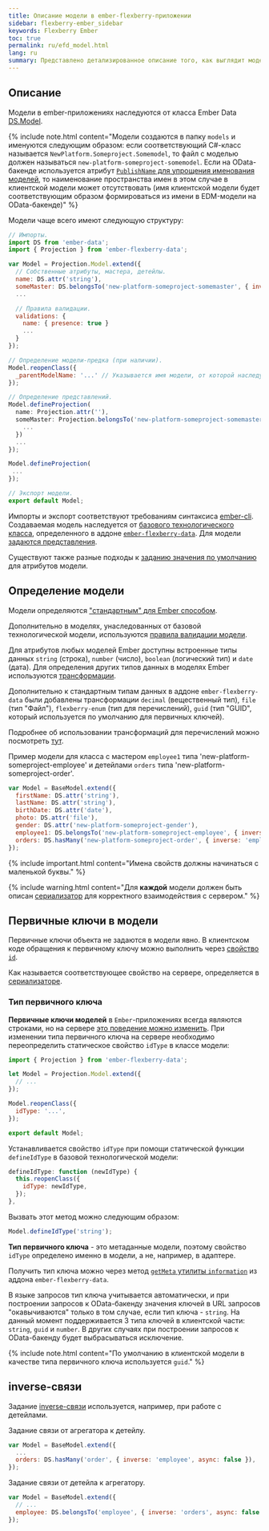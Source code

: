 ```yaml
---
title: Описание модели в ember-flexberry-приложении
sidebar: flexberry-ember_sidebar
keywords: Flexberry Ember
toc: true
permalink: ru/efd_model.html
lang: ru
summary: Представлено детализированное описание того, как выглядит модель в приложении.
---
```


## Описание

Модели в ember-приложениях наследуются от класса Ember Data [DS.Model](http://emberjs.com/api/data/classes/DS.Model.html).

{% include note.html content="Модели создаются в папку `models` и именуются следующим образом: если соответствующий C#-класс называется `NewPlatform.Someproject.Somemodel`, то файл с моделью должен называться `new-platform-someproject-somemodel`. Если на OData-бакенде используется атрибут [`PublishName` для упрощения именования моделей](https://flexberry.github.io/ru/fo_metadata-for-client.html), то наименование пространства имен в этом случае в клиентской модели может отсутствовать (имя клиентской модели будет соответствующим образом формироваться из имени в EDM-модели на OData-бакенде)" %}

Модели чаще всего имеют следующую структуру:

```javascript
// Импорты.
import DS from 'ember-data';
import { Projection } from 'ember-flexberry-data';

var Model = Projection.Model.extend({
  // Собственные атрибуты, мастера, детейлы.
  name: DS.attr('string'),
  someMaster: DS.belongsTo('new-platform-someproject-somemaster', { inverse: 'somemodel', async: false, polymorphic: true }),
  ...

  // Правила валидации.
  validations: {
    name: { presence: true }
    ...
  }
});

// Определение модели-предка (при наличии).
Model.reopenClass({
  _parentModelName: '...' // Указывается имя модели, от которой наследуется данная модель, например 'new-platform-someproject-parent'.
});

// Определение представлений.
Model.defineProjection(
  name: Projection.attr(''),
  someMaster: Projection.belongsTo('new-platform-someproject-somemaster', '', {
    ...
  })
  ...
});

Model.defineProjection(
 ...
});

// Экспорт модели.
export default Model;
```

Импорты и экспорт соответствуют требованиям синтаксиса [ember-cli](http://ember-cli.com).
Создаваемая модель наследуется от [базового технологического класса](https://github.com/Flexberry/ember-flexberry-data/blob/develop/addon/models/model.js), определенного в аддоне [`ember-flexberry-data`](https://github.com/Flexberry/ember-flexberry-data).
Для модели [задаются представления](efd_model-projection.html).

Существуют также разные подходы к [заданию значения по умолчанию](ef_default-value.html) для атрибутов модели.

## Определение модели

Модели определяются ["стандартным" для Ember способом](https://guides.emberjs.com/v2.4.0/models/defining-models/).

Дополнительно в моделях, унаследованных от базовой технологической модели, используются [правила валидации модели](efd_model-validation.html).

Для атрибутов любых моделей Ember доступны встроенные типы данных `string` (строка), `number` (число), `boolean` (логический тип) и `date` (дата). Для определения других типов данных в моделях Ember используются [трансформации](https://guides.emberjs.com/v2.4.0/models/defining-models/#toc_transforms).

Дополнительно к стандартным типам данных в аддоне `ember-flexberry-data` были добавлены трансформации `decimal` (вещественный тип), `file` (тип "Файл"), `flexberry-enum` (тип для перечислений), `guid` (тип "GUID", который используется по умолчанию для первичных ключей).

Подробнее об использовании трансформаций для перечислений можно посмотреть [тут](efd_enum.html).

Пример модели для класса с мастером `employee1` типа 'new-platform-someproject-employee' и детейлами `orders` типа 'new-platform-someproject-order'.

```javascript
var Model = BaseModel.extend({
  firstName: DS.attr('string'),
  lastName: DS.attr('string'),
  birthDate: DS.attr('date'),
  photo: DS.attr('file'),
  gender: DS.attr('new-platform-someproject-gender'),
  employee1: DS.belongsTo('new-platform-someproject-employee', { inverse: null, async: false }),
  orders: DS.hasMany('new-platform-someproject-order', { inverse: 'employee', async: false }),
});
```

{% include important.html content="Имена свойств должны начинаться с маленькой буквы." %}

{% include warning.html content="Для **каждой** модели должен быть описан [сериализатор](efd_serializer.html) для корректного взаимодействия с сервером." %}

## Первичные ключи в модели

Первичные ключи объекта не задаются в модели явно.
В клиентском коде обращения к первичному ключу можно выполнить через [свойство `id`](http://emberjs.com/api/data/classes/DS.Model.html#property_id).

Как называется соответствующее свойство на сервере, определяется в [сериализаторе](efd_serializer.html).

### Тип первичного ключа

__Первичные ключи моделей__ в `Ember`-приложениях всегда являются строками, но на сервере [это поведение можно изменить](fo_primary-keys-objects.html).
При изменении типа первичного ключа на сервере необходимо переопределить статическое свойство `idType` в классе модели:

```javascript
import { Projection } from 'ember-flexberry-data';

let Model = Projection.Model.extend({
  // ...
});

Model.reopenClass({
  idType: '...',
});

export default Model;
``` 

Устанавливается свойство `idType` при помощи статической функции `defineIdType` в базовой технологической модели:

```javascript
defineIdType: function (newIdType) {
  this.reopenClass({
    idType: newIdType,
  });
},
```

Вызвать этот метод можно следующим образом:
```javascript
Model.defineIdType('string');
```

__Тип первичного ключа__ - это метаданные модели, поэтому свойство `idType` определено именно в модели, а не, например, в адаптере.

Получить тип ключа можно через метод [`getMeta` утилиты `information`](https://github.com/Flexberry/ember-flexberry-data/blob/develop/addon/utils/information.js#L137) из аддона `ember-flexberry-data`.

В языке запросов тип ключа учитывается автоматически, и при построении запросов к OData-бакенду значения ключей в URL запросов "окавычиваются" только в том случае, если тип ключа - `string`.
На данный момент поддерживается 3 типа ключей в клиентской части: `string`, `guid` и `number`. В других случаях при построении запросов к OData-бакенду будет выбрасываться исключение.

{% include note.html content="По умолчанию в клиентской модели в качестве типа первичного ключа используется `guid`." %}

## inverse-связи

Задание [inverse-связи](https://guides.emberjs.com/v2.4.0/models/relationships/#toc_reflexive-relations) используется, например, при работе с детейлами.

Задание связи от агрегатора к детейлу.

```javascript
var Model = BaseModel.extend({
  ...
  orders: DS.hasMany('order', { inverse: 'employee', async: false }),
});
```

Задание связи от детейла к агрегатору.

```javascript
var Model = BaseModel.extend({
  // ...
  employee: DS.belongsTo('employee', { inverse: 'orders', async: false })
});
```
